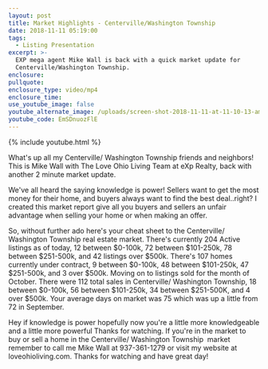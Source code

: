 ```yaml
---
layout: post
title: Market Highlights - Centerville/Washington Township
date: 2018-11-11 05:19:00
tags:
  - Listing Presentation
excerpt: >-
  EXP mega agent Mike Wall is back with a quick market update for
  Centerville/Washington Township.
enclosure:
pullquote:
enclosure_type: video/mp4
enclosure_time:
use_youtube_image: false
youtube_alternate_image: /uploads/screen-shot-2018-11-11-at-11-10-13-am.png
youtube_code: EmSDnuozFlE
---
```


{% include youtube.html %}

What's up all my Centerville/ Washington Township friends and neighbors! This is Mike Wall with The Love Ohio Living Team at eXp Realty, back with another 2 minute market update.

We've all heard the saying knowledge is power! Sellers want to get the most money for their home, and buyers always want to find the best deal..right? I created this market report give all you buyers and sellers an unfair advantage when selling your home or when making an offer.

So, without further ado here's your cheat sheet to the Centerville/ Washington Township real estate market. There's currently 204 Active listings as of today, 12 between $0-100k, 72 between $101-250k, 78 between $251-500k, and 42 listings over $500k. There's 107 homes currently under contract, 9 between $0-100k, 48 between $101-250k, 47 $251-500k, and 3 over $500k. Moving on to listings sold for the month of October. There were 112 total sales in Centerville/ Washington Township, 18 between $0-100k, 56 between $101-250k, 34 between $251-500K, and 4 over $500k. Your average days on market was 75 which was up a little from 72 in September.

Hey if knowledge is power hopefully now you're a little more knowledgeable and a little more powerful Thanks for watching. If you're in the market to buy or sell a home in the Centerville/ Washington Township&nbsp; market remember to call me Mike Wall at 937-361-1279 or visit my website at loveohioliving.com. Thanks for watching and have great day!